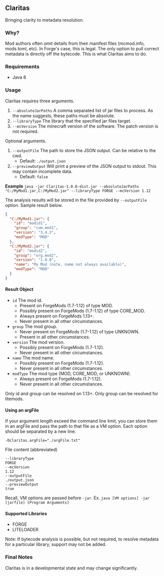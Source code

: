 ## Claritas

Bringing clarity to metadata resolution.

### Why?

Mod authors often omit details from their manifest files (mcmod.info, mods.toml, etc). In Forge's case, this is legal. The only option to pull correct metadata is directly off the bytecode. This is what Claritas aims to do.

### Requirements

* Java 8

### Usage

Claritas requires three arguments.

1. `--absoluteJarPaths` A comma separated list of jar files to process. As the name suggests, these paths must be absolute.
2. `--libraryType` The library that the specified jar files target.
3. `--mcVersion` The minecraft version of the software. The patch version is not required.

Optional arguments.

1. `--outputFile` The path to store the JSON output. Can be relative to the cwd.
    * Default: `./output.json`
2. `--previewOutput` Will print a preview of the JSON output to stdout. This may contain incomplete data.
    * Default: `false`

**Example**
`java -jar Claritas-1.0.0-dist.jar --absoluteJarPaths "C:/MyMod1.jar,C:/MyMod2.jar" --libraryType FORGE --mcVersion 1.12`

The analysis results will be stored in the file provided by `--outputFile` option. Sample result below.

```json
{
  "C:/MyMod1.jar": {
    "id": "modid1",
    "group": "com.mod1",
    "version": "3.4.2",
    "modType": "MOD"
  },
  "C:/MyMod2.jar": {
    "id": "modid2",
    "group": "org.mod2",
    "version": "1.0.0",
    "name": "My Mod (note, name not always available)",
    "modType": "MOD"
  }
}
```

#### Result Object

* `id` The mod id.
  * Present on ForgeMods (1.7-1.12) of type MOD.
  * Possibly present on ForgeMods (1.7-1.12) of type CORE_MOD.
  * Always present on ForgeMods 1.13+.
  * Never present in all other circumstances.
* `group` The mod group.
  * Never present on ForgeMods (1.7-1.12) of type UNKNOWN.
  * Present in all other circumstances.
* `version` The mod version.
  * Possibly present on ForgeMods (1.7-1.12).
  * Never present in all other circumstances.
* `name` The mod name.
  * Possibly present on ForgeMods (1.7-1.12).
  * Never present in all other circumstances.
* `modType` The mod type (MOD, CORE_MOD, or UNKNOWN).
  * Always present on ForgeMods (1.7-1.12).
  * Never present in all other circumstances.

Only id and group can be resolved on 1.13+. Only group can be resolved for litemods.

#### Using an argFile

If your argument length exceed the command line limit, you can store them in an argFile and pass the path to that file as a VM option. Each option should be separated by a new line.

`-Dclaritas.argFile="./argFile.txt"`

File content (abbreviated)
```text
--libraryType
FORGE
--mcVersion
1.12
--outputFile
./output.json
--previewOutput
true
```

Recall, VM options are passed before `-jar`. Ex. `java [VM options] -jar [jarfile] [Program Arguments]`

#### Supported Libraries

* FORGE
* LITELOADER

Note: If bytecode analysis is possible, but not required, to resolve metadata for a particular library, support may not be added.

### Final Notes

Claritas is in a developmental state and may change significantly.
